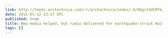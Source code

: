 ```yaml
---
link: http://feeds.arstechnica.com/~r/arstechnica/index/~3/HGgr2ddCMfk/new-media-helped-but-radio-delivered-for-earthquake-struck-haiti.ars
date: 2011-01-12 23:17 UTC
published: true
title: New media helped, but radio delivered for earthquake-struck Haiti
tags: []
---
```



